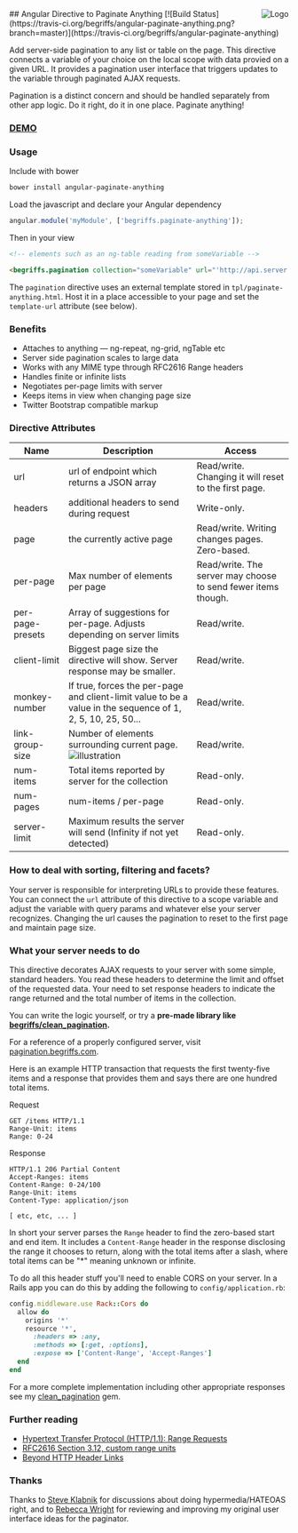 <img src="img/paginate-anything-logo.png" alt="Logo" align="right" />
## Angular Directive to Paginate Anything
[![Build Status](https://travis-ci.org/begriffs/angular-paginate-anything.png?branch=master)](https://travis-ci.org/begriffs/angular-paginate-anything)

Add server-side pagination to any list or table on the page. This
directive connects a variable of your choice on the local scope with
data provied on a given URL. It provides a pagination user interface
that triggers updates to the variable through paginated AJAX requests.

Pagination is a distinct concern and should be handled separately from
other app logic. Do it right, do it in one place. Paginate anything!

### [DEMO](http://begriffs.github.io/angular-paginate-anything/)

### Usage

Include with bower

```sh
bower install angular-paginate-anything
```

Load the javascript and declare your Angular dependency

```js
angular.module('myModule', ['begriffs.paginate-anything']);
```

Then in your view

```html
<!-- elements such as an ng-table reading from someVariable -->

<begriffs.pagination collection="someVariable" url="'http://api.server.com/stuff'" />
```

The `pagination` directive uses an external template stored in
`tpl/paginate-anything.html`.  Host it in a place accessible to
your page and set the `template-url` attribute (see below).

### Benefits

* Attaches to anything — ng-repeat, ng-grid, ngTable etc
* Server side pagination scales to large data
* Works with any MIME type through RFC2616 Range headers
* Handles finite or infinite lists
* Negotiates per-page limits with server
* Keeps items in view when changing page size
* Twitter Bootstrap compatible markup

### Directive Attributes

<table>
  <thead>
    <tr>
      <th>Name</th>
      <th>Description</th>
      <th>Access</th>
    </tr>
  </thead>
  <tbody>
    <tr>
      <td>url</td>
      <td>url of endpoint which returns a JSON array</td>
      <td>Read/write. Changing it will reset to the first page.</td>
    </tr>
    <tr>
      <td>headers</td>
      <td>additional headers to send during request</td>
      <td>Write-only.</td>
    </tr>
    <tr>
      <td>page</td>
      <td>the currently active page</td>
      <td>Read/write. Writing changes pages. Zero-based.</td>
    </tr>
    <tr>
      <td>per-page</td>
      <td>Max number of elements per page</td>
      <td>Read/write. The server may choose to send fewer items though.</td>
    </tr>
    <tr>
      <td>per-page-presets</td>
      <td>Array of suggestions for per-page. Adjusts depending on server limits</td>
      <td>Read/write.</td>
    </tr>
    <tr>
      <td>client-limit</td>
      <td>Biggest page size the directive will show. Server response may be smaller.</td>
      <td>Read/write.</td>
    </tr>
    <tr>
      <td>monkey-number</td>
      <td>If true, forces the per-page and client-limit value to be a value in the sequence of  1, 2, 5, 10, 25, 50...</td>
      <td>Read/write.</td>
    </tr>
    <tr>
      <td>link-group-size</td>
      <td>Number of elements surrounding current page. <img src="img/link-group-size.png" alt="illustration" /></td>
      <td>Read/write.</td>
    </tr>
    <tr>
      <td>num-items</td>
      <td>Total items reported by server for the collection</td>
      <td>Read-only.</td>
    </tr>
    <tr>
      <td>num-pages</td>
      <td>num-items / per-page</td>
      <td>Read-only.</td>
    </tr>
    <tr>
      <td>server-limit</td>
      <td>Maximum results the server will send (Infinity if not yet detected)</td>
      <td>Read-only.</td>
    </tr>
  </tbody>
</table>

### How to deal with sorting, filtering and facets?

Your server is responsible for interpreting URLs to provide these
features.  You can connect the `url` attribute of this directive
to a scope variable and adjust the variable with query params and
whatever else your server recognizes. Changing the url causes the
pagination to reset to the first page and maintain page size.

### What your server needs to do

This directive decorates AJAX requests to your server with some
simple, standard headers. You read these headers to determine the
limit and offset of the requested data. Your need to set response
headers to indicate the range returned and the total number of items
in the collection.

You can write the logic yourself, or try a **pre-made library like
[begriffs/clean_pagination](https://github.com/begriffs/clean_pagination).**

For a reference of a properly configured server, visit
[pagination.begriffs.com](http://pagination.begriffs.com/).

Here is an example HTTP transaction that requests the first twenty-five
items and a response that provides them and says there are one
hundred total items.

Request

```HTTP
GET /items HTTP/1.1
Range-Unit: items
Range: 0-24
```

Response

```HTTP
HTTP/1.1 206 Partial Content
Accept-Ranges: items
Content-Range: 0-24/100
Range-Unit: items
Content-Type: application/json

[ etc, etc, ... ]
```

In short your server parses the `Range` header to find the zero-based
start and end item. It includes a `Content-Range` header in the
response disclosing the range it chooses to return, along with the
total items after a slash, where total items can be "*" meaning
unknown or infinite.

To do all this header stuff you'll need to enable CORS on your server.
In a Rails app you can do this by adding the following to `config/application.rb`:

```ruby
config.middleware.use Rack::Cors do
  allow do
    origins '*'
    resource '*',
      :headers => :any,
      :methods => [:get, :options],
      :expose => ['Content-Range', 'Accept-Ranges']
  end
end
```

For a more complete implementation including other appropriate responses
see my [clean_pagination](https://github.com/begriffs/clean_pagination) gem.

### Further reading

* [Hypertext Transfer Protocol (HTTP/1.1): Range Requests](http://greenbytes.de/tech/webdav/draft-ietf-httpbis-p5-range-latest.html)
* [RFC2616 Section 3.12, custom range units](http://www.ietf.org/rfc/rfc2616.txt)
* [Beyond HTTP Header Links](http://blog.begriffs.com/2014/03/beyond-http-header-links.html)

### Thanks

Thanks to [Steve Klabnik](https://twitter.com/steveklabnik) for
discussions about doing hypermedia/HATEOAS right, and to [Rebecca
Wright](https://twitter.com/rebecca_wrights) for reviewing and
improving my original user interface ideas for the paginator.
